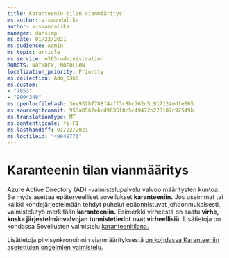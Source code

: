 ```yaml
---
title: Karanteenin tilan vianmääritys
ms.author: v-smandalika
author: v-smandalika
manager: dansimp
ms.date: 01/22/2021
ms.audience: Admin
ms.topic: article
ms.service: o365-administration
ROBOTS: NOINDEX, NOFOLLOW
localization_priority: Priority
ms.collection: Adm_O365
ms.custom:
- "7853"
- "9004348"
ms.openlocfilehash: 3ee932b7788f4aff3c8bc762c5c917124edfe065
ms.sourcegitcommit: 953a8567ebcd9835f8c5c49472b223107c92549b
ms.translationtype: MT
ms.contentlocale: fi-FI
ms.lasthandoff: 01/22/2021
ms.locfileid: "49949773"
---
```

# <a name="troubleshoot-quarantine-state"></a>Karanteenin tilan vianmääritys

Azure Active Directory (AD) -valmistelupalvelu valvoo määritysten kuntoa. Se myös asettaa epäterveelliset sovellukset **karanteeniin.** Jos useimmat tai kaikki kohdejärjestelmään tehdyt puhelut epäonnistuvat johdonmukaisesti, valmistelutyö merkitään **karanteeniin.** Esimerkki virheestä on saatu **virhe, koska järjestelmänvalvojan tunnistetiedot ovat virheellisiä.** Lisätietoja on kohdassa Sovellusten valmistelu [karanteenitilana.](https://docs.microsoft.com/azure/active-directory/app-provisioning/application-provisioning-quarantine-status)

Lisätietoja pilvisynkronoinnin vianmäärityksestä [on kohdassa Karanteeniin asetettujen ongelmien valmistelu.](https://docs.microsoft.com/azure/active-directory/cloud-sync/how-to-troubleshoot#provisioning-quarantined-problems) 
